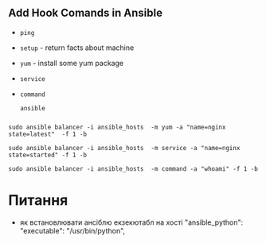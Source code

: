 ## Add Hook Comands in Ansible

  - `ping`
  - `setup` - return facts about machine
  - `yum` - install some yum package
  - `service`
  - `command`

    ```bash
    ansible
    ```
###

```
sudo ansible balancer -i ansible_hosts  -m yum -a "name=nginx state=latest"  -f 1 -b

sudo ansible balancer -i ansible_hosts  -m service -a "name=nginx state=started" -f 1 -b

sudo ansible balancer -i ansible_hosts  -m command -a "whoami" -f 1 -b
```



# Питання
 - як встановлювати ансіблю екзекютабл на хості
 "ansible_python": "executable": "/usr/bin/python",
